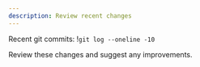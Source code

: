 ```yaml
---
description: Review recent changes
---
```


Recent git commits:
!`git log --oneline -10`

Review these changes and suggest any improvements.
